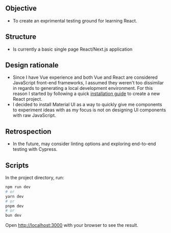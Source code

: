 ## Objective
* To create an exprimental testing ground for learning React.

## Structure
* Is currently a basic single page React/Next.js application

## Design rationale
* Since I have Vue experience and both Vue and React are considered JavaScript front-end frameworks, I assumed they weren't too dissimilar in regards to generating a local development environment. For this reason I started by following a quick [installation guide](https://react.dev/learn/start-a-new-react-project) to create a new React project.
* I decided to install Material UI as a way to quickly give me components to experiment ideas with as my focus is not on designing UI components with raw JavaScript.

## Retrospection
* In the future, may consider linting options and exploring end-to-end testing with Cypress.

## Scripts

In the project directory, run:

```bash
npm run dev
# or
yarn dev
# or
pnpm dev
# or
bun dev
```

Open [http://localhost:3000](http://localhost:3000) with your browser to see the result.
